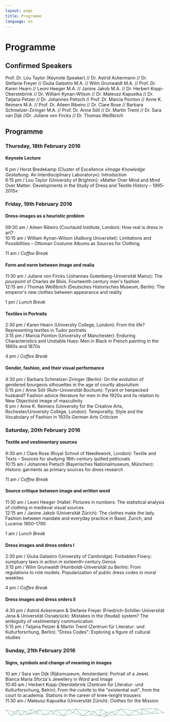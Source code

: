```yaml
---
layout: page
title: Programme
language: en
---
```


# Programme 

## Confirmed Speakers
Prof. Dr. Lou Taylor (Keynote Speaker) // Dr. Astrid Ackermann // Dr. Stefanie Freyer // Giulia Galastro M.A. // Wilm Grunwaldt M.A. // Prof. Dr. Karen Hearn // Leoni Heeger M.A. // Janine Jakob M.A. // Dr. Herbert Kopp-Oberstebrink // Dr. William Kynan-Wilson // Dr. Mateusz Kapustka // Dr. Tatjana Petzer // Dr. Johannes Pietsch // Prof. Dr. Marcia Pointon // Anne K. Reimers M.A. // Prof. Dr. Aileen Ribeiro // Dr. Clare Rose // Barbara Schmelzer-Ziringer M.A. // Prof. Dr. Anne Söll // Dr. Martin Treml // Dr. Sara van Dijk //Dr. Juliane von Fircks // Dr. Thomas Weißbrich 

 
## Programme

### Thursday, 18th February 2016

#### Keynote Lecture
6 pm / Horst Bredekamp (Cluster of Excellence »_Image Knowledge Gestaltung_. An Interdisciplinary Laboratory«): Introduction   
6:15 pm / Lou Taylor (University of Brighton): »Matter Over Mind and Mind Over Matter: Developments in the Study of Dress and Textile History – 1995-2015«

### Friday, 19th February 2016

#### Dress-images as a heuristic problem
09:30 am / Aileen Ribeiro (Courtauld Institute, London): How real is dress in art?   
10:15 am / William Kynan-Wilson (Aalborg Universitet): Limitations and Possibilities – Ottoman Costume Albums as Sources for Clothing

11 am / *Coffee Break*

#### Form and norm between image and realia
11:30 am / Juliane von Fircks (Johannes Gutenberg-Universität Mainz): The *pourpoint* of Charles de Blois. Fourteenth century men's fashion  
12:15 am / Thomas Weißbrich (Deutsches Historisches Museum, Berlin): The emperor's new clothes between appearance and reality

1 pm / *Lunch Break*

#### Textiles in Portraits
2:30 pm / Karen Hearn (University College, London): From the life? Representing textiles in Tudor portraits   
3:15 pm / Marcia Pointon (University of Manchester): Enduring Characteristics and Unstable Hues: Men in Black in French painting in the 1860s and 1870s

4 pm / *Coffee Break*

#### Gender, fashion, and their visual performance
4:30 pm / Barbara Schmelzer-Ziringer (Berlin): On the evolution of gendered bourgeois silhouettes in the age of courtly absolutism   
5:15 pm / Anne Söll (Ruhr-Universität Bochum): Tyrant or henpecked husband? Fashion advice literature for men in the 1920s and its relation to New Objectivist image of masculinity   
6 pm / Anne K. Reimers (University for the Creative Arts, Rochester/University College, London): Temporality, Style and the Vocabulary of Fashion in 1920s German Arts Criticism

### Saturday, 20th February 2016

#### Textile and vestimentary sources
9:30 am / Clare Rose (Royal School of Needlework, London): Textile and Texts – Sources for studying 18th-century quilted petticoats   
10:15 am / Johannes Pietsch (Bayerisches Nationalmuseum, München): Historic garments as primary sources for dress research

11 am / *Coffee Break*

#### Source critique between image and written word
11:30 am / Leoni Heeger (Halle): Pictures in numbers: The statistical analysis of clothing in medieval visual sources   
12:15 am / Janine Jakob (Universität Zürich): The clothes make the lady. Fashion between mandate and everyday practice in Basel, Zurich, and Lucerne 1650–1790

1 am / *Lunch Break*

#### Dress images and dress orders I
2:30 pm / Giulia Galastro (University of Cambridge): Forbidden Finery: sumptuary laws in action in sixteenth-century Genoa   
3:15 pm / Wilm Grunwaldt (Humboldt-Universität zu Berlin): From regulations to role models. Popularization of public dress codes in moral weeklies

4 pm / *Coffee Break*

#### Dress images and dress orders II
4:30 pm / Astrid Ackermann & Stefanie Freyer (Friedrich-Schiller-Universität Jena & Universität Osnabrück): Mistakes in the (feudal) system? The ambiguity of vestimentary communication   
5:15 pm / Tatjana Petzer & Martin Treml (Zentrum für Literatur- und Kulturforschung, Berlin): "Dress Codes": Exploring a figure of cultural studies

### Sunday, 21th February 2016

#### Signs, symbols and change of meaning in images
10 am / Sara van Dijk (Rijksmuseum, Amsterdam): Portrait of a Jewel. Bianca Maria Sforza's Jewellery in Word and Image   
10:45 am / Herbert Kopp-Oberstebrink (Zentrum für Literatur- und Kulturforschung, Belrin): From the *culotte* to the "existential suit", from the court to academia. Stations in the career of knee-lenght trousers   
11:30 am / Mateusz Kapustka (Universität Zürich): Clothes for the Mission   

![Separator](../images/separator.png)
